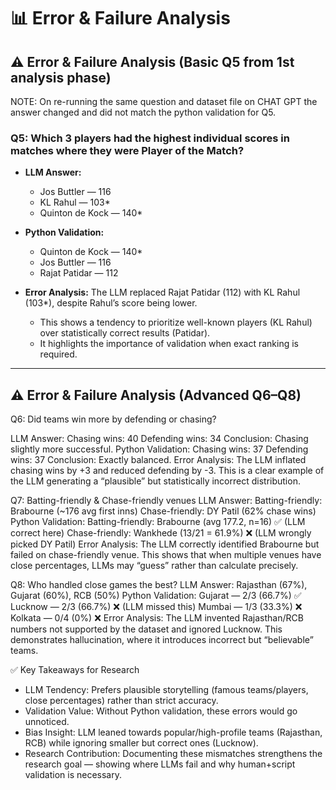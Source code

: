 # 📊 Error & Failure Analysis

## ⚠️ Error & Failure Analysis (Basic Q5 from 1st analysis phase)

NOTE: On re-running the same question and dataset file on CHAT GPT the answer changed and did not match the python validation for Q5. 

### Q5: Which 3 players had the highest individual scores in matches where they were Player of the Match?
- **LLM Answer:**  
  - Jos Buttler — 116  
  - KL Rahul — 103*  
  - Quinton de Kock — 140*  

- **Python Validation:**  
  - Quinton de Kock — 140*  
  - Jos Buttler — 116   
  - Rajat Patidar — 112  

- **Error Analysis:** The LLM replaced Rajat Patidar (112) with KL Rahul (103*), despite Rahul’s score being lower.  
  - This shows a tendency to prioritize well-known players (KL Rahul) over statistically correct results (Patidar).  
  - It highlights the importance of validation when exact ranking is required.  

---
## ⚠️ Error & Failure Analysis (Advanced Q6–Q8)
Q6: Did teams win more by defending or chasing?

LLM Answer:
Chasing wins: 40
Defending wins: 34
Conclusion: Chasing slightly more successful.
Python Validation:
Chasing wins: 37
Defending wins: 37
Conclusion: Exactly balanced.
Error Analysis: The LLM inflated chasing wins by +3 and reduced defending by -3. This is a clear example of the LLM generating a “plausible” but statistically incorrect distribution.

Q7: Batting-friendly & Chase-friendly venues
LLM Answer:
Batting-friendly: Brabourne (~176 avg first inns)
Chase-friendly: DY Patil (62% chase wins)
Python Validation:
Batting-friendly: Brabourne (avg 177.2, n=16) ✅ (LLM correct here)
Chase-friendly: Wankhede (13/21 = 61.9%) ❌ (LLM wrongly picked DY Patil)
Error Analysis: The LLM correctly identified Brabourne but failed on chase-friendly venue. This shows that when multiple venues have close percentages, LLMs may “guess” rather than calculate precisely.

Q8: Who handled close games the best?
LLM Answer:
Rajasthan (67%), Gujarat (60%), RCB (50%)
Python Validation:
Gujarat — 2/3 (66.7%) ✅
Lucknow — 2/3 (66.7%) ❌ (LLM missed this)
Mumbai — 1/3 (33.3%) ❌
Kolkata — 0/4 (0%) ❌
Error Analysis: The LLM invented Rajasthan/RCB numbers not supported by the dataset and ignored Lucknow. This demonstrates hallucination, where it introduces incorrect but “believable” teams.

✅ Key Takeaways for Research

- LLM Tendency: Prefers plausible storytelling (famous teams/players, close percentages) rather than strict accuracy.
- Validation Value: Without Python validation, these errors would go unnoticed.
- Bias Insight: LLM leaned towards popular/high-profile teams (Rajasthan, RCB) while ignoring smaller but correct ones (Lucknow).
- Research Contribution: Documenting these mismatches strengthens the research goal — showing where LLMs fail and why human+script validation is necessary.